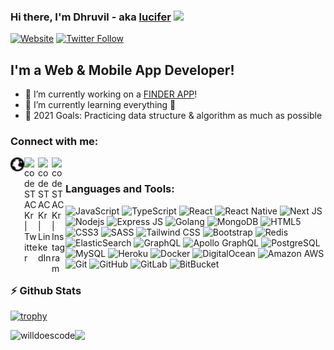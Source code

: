 ### Hi there, I'm Dhruvil - aka [lucifer][website] <img src="https://raw.githubusercontent.com/aemmadi/aemmadi/master/wave.gif" width="20px">

[![Website](https://img.shields.io/website?label=dhruvilgajjar.engineer&style=for-the-badge&url=https%3A%2F%2Fcodestackr.com)](https://dhruvilgajjar.engineer)
[![Twitter Follow](https://img.shields.io/twitter/follow/lucifer2355?color=1da1f2&logo=Twitter&style=for-the-badge)](https://twitter.com/intent/follow?original_referer=https%3A%2F%2Fgithub.com%2Flucifer2355&screen_name=lucifer2355)

## I'm a Web & Mobile App Developer!

- 🔭 I’m currently working on a [FINDER APP](https://github.com/lucifer2355/finder)!
- 🌱 I’m currently learning everything 🤣
- 🥅 2021 Goals: Practicing data structure & algorithm as much as possible

### Connect with me:

[<img align="left" alt="codeSTACKr.com" width="22px" src="https://raw.githubusercontent.com/iconic/open-iconic/master/svg/globe.svg" />][website]
[<img align="left" alt="codeSTACKr | Twitter" width="22px" src="https://cdn.jsdelivr.net/npm/simple-icons@v3/icons/twitter.svg" />][twitter]
[<img align="left" alt="codeSTACKr | LinkedIn" width="22px" src="https://cdn.jsdelivr.net/npm/simple-icons@v3/icons/linkedin.svg" />][linkedin]
[<img align="left" alt="codeSTACKr | Instagram" width="22px" src="https://cdn.jsdelivr.net/npm/simple-icons@v3/icons/instagram.svg" />][instagram]

<br />

### Languages and Tools:

![JavaScript](https://img.shields.io/badge/-JavaScript-007ACC?style=flat-square&logo=javascript)
![TypeScript](https://img.shields.io/badge/-TypeScript-black?style=flat-square&logo=typescript)
![React](https://img.shields.io/badge/-React-black?style=flat-square&logo=react)
![React Native](https://img.shields.io/badge/-React%20Native-darkblue?style=flat-square&logo=react)
![Next JS](https://img.shields.io/badge/-Next.JS-black?style=flat-square&logo=next.js)
![Nodejs](https://img.shields.io/badge/-Nodejs-black?style=flat-square&logo=Node.js)
![Express JS](https://img.shields.io/badge/-Express-black?style=flat-square&logo=express)
![Golang](https://img.shields.io/badge/-Golang-black?style=flat-square&logo=go)
![MongoDB](https://img.shields.io/badge/-MongoDB-black?style=flat-square&logo=mongodb)
![HTML5](https://img.shields.io/badge/-HTML5-E34F26?style=flat-square&logo=html5&logoColor=white)
![CSS3](https://img.shields.io/badge/-CSS3-1572B6?style=flat-square&logo=css3)
![SASS](https://img.shields.io/badge/-SASS-darkblue?style=flat-square&logo=sass)
![Tailwind CSS](https://img.shields.io/badge/-Tailwind%20CSS-darkblue?style=flat-square&logo=tailwind-css)
![Bootstrap](https://img.shields.io/badge/-Bootstrap-563D7C?style=flat-square&logo=bootstrap)
![Redis](https://img.shields.io/badge/-Redis-black?style=flat-square&logo=Redis)
![ElasticSearch](https://img.shields.io/badge/-ElasticSearch-005571?style=flat-square&logo=elasticsearch)
![GraphQL](https://img.shields.io/badge/-GraphQL-black?style=flat-square&logo=graphql)
![Apollo GraphQL](https://img.shields.io/badge/-Apollo%20GraphQL-311C87?style=flat-square&logo=apollo-graphql)
![PostgreSQL](https://img.shields.io/badge/-PostgreSQL-336791?style=flat-square&logo=postgresql)
![MySQL](https://img.shields.io/badge/-MySQL-black?style=flat-square&logo=mysql)
![Heroku](https://img.shields.io/badge/-Heroku-430098?style=flat-square&logo=heroku)
![Docker](https://img.shields.io/badge/-Docker-black?style=flat-square&logo=docker)
![DigitalOcean](https://img.shields.io/badge/-Digital%20Ocean-darkblue?style=flat-square&logo=digitalocean)
![Amazon AWS](https://img.shields.io/badge/Amazon%20AWS-232F3E?style=flat-square&logo=amazon-aws)
![Git](https://img.shields.io/badge/-Git-black?style=flat-square&logo=git)
![GitHub](https://img.shields.io/badge/-GitHub-181717?style=flat-square&logo=github)
![GitLab](https://img.shields.io/badge/-GitLab-FCA121?style=flat-square&logo=gitlab)
![BitBucket](https://img.shields.io/badge/-BitBucket-darkblue?style=flat-square&logo=bitbucket)

<!-- <details> -->


### :zap: Github Stats

  [![trophy](https://github-profile-trophy.vercel.app/?username=lucifer2355&theme=onedark)](https://github.com/ryo-ma/github-profile-trophy)

  <div>
<img height="170" align="left" src="https://github-readme-stats.vercel.app/api?username=lucifer2355&count_private=true&include_all_commits=true&theme=onedark" alt="willdoescode" />
<img src="https://github-readme-stats.vercel.app/api/top-langs/?username=lucifer2355&layout=compact&theme=onedark&langs_count=15" />
</div>

<!-- </details> -->

[website]: https://dhruvilgajjar.engineer
[twitter]: https://twitter.com/lucifer2355
[instagram]: https://instagram.com/lucifer_2355
[linkedin]: https://www.linkedin.com/in/dhruvil-gajjar/

<!-- AQBpMXZ7YDzSZOldGVfR1PHqL_vQI79_R3LQuWEfvrqugT8QifDcxMyoYoMzCndrfV6Olx0WH2HxugLnZDZiWF0TwTvXitMPuyNd3vVFKifhnm4RA8hwgmD1dYRiD7cwD_zm-qd-QFyu4sxdEnWVHfAAvftYUU-DAUYBzQbEZ9mev1ToEK7MNv5GieOTTZAM_tMTpP3enAB0seSpWihd-gNCVN5ws1zumV9a4Wk8h3Fa4bVyrcE -->

